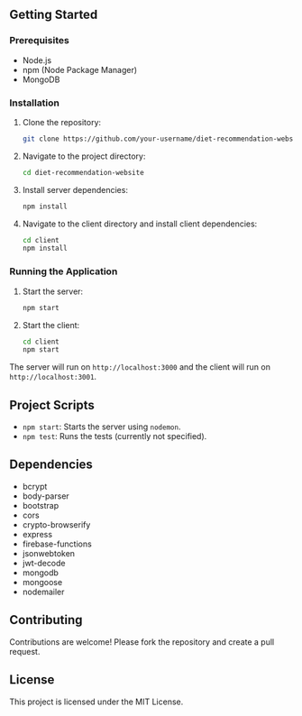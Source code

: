 
## Getting Started

### Prerequisites

- Node.js
- npm (Node Package Manager)
- MongoDB

### Installation

1. Clone the repository:
    ```sh
    git clone https://github.com/your-username/diet-recommendation-website.git
    ```
2. Navigate to the project directory:
    ```sh
    cd diet-recommendation-website
    ```
3. Install server dependencies:
    ```sh
    npm install
    ```
4. Navigate to the client directory and install client dependencies:
    ```sh
    cd client
    npm install
    ```

### Running the Application

1. Start the server:
    ```sh
    npm start
    ```
2. Start the client:
    ```sh
    cd client
    npm start
    ```

The server will run on `http://localhost:3000` and the client will run on `http://localhost:3001`.

## Project Scripts

- `npm start`: Starts the server using `nodemon`.
- `npm test`: Runs the tests (currently not specified).

## Dependencies

- bcrypt
- body-parser
- bootstrap
- cors
- crypto-browserify
- express
- firebase-functions
- jsonwebtoken
- jwt-decode
- mongodb
- mongoose
- nodemailer

## Contributing

Contributions are welcome! Please fork the repository and create a pull request.

## License

This project is licensed under the MIT License.
